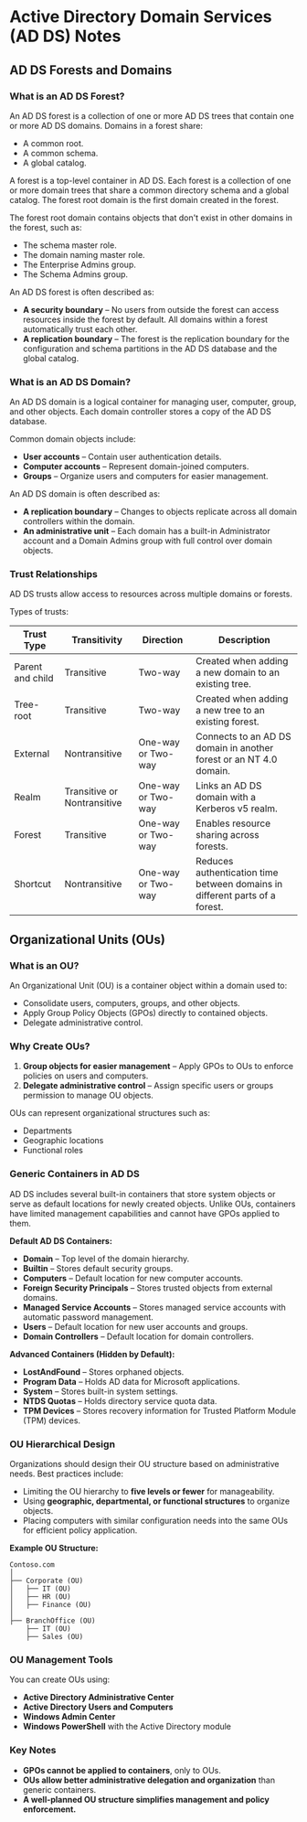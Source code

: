 # Active Directory Domain Services (AD DS) Notes

## AD DS Forests and Domains

### What is an AD DS Forest?
An AD DS forest is a collection of one or more AD DS trees that contain one or more AD DS domains. Domains in a forest share:
- A common root.
- A common schema.
- A global catalog.

A forest is a top-level container in AD DS. Each forest is a collection of one or more domain trees that share a common directory schema and a global catalog. The forest root domain is the first domain created in the forest.

The forest root domain contains objects that don't exist in other domains in the forest, such as:
- The schema master role.
- The domain naming master role.
- The Enterprise Admins group.
- The Schema Admins group.

An AD DS forest is often described as:
- **A security boundary** – No users from outside the forest can access resources inside the forest by default. All domains within a forest automatically trust each other.
- **A replication boundary** – The forest is the replication boundary for the configuration and schema partitions in the AD DS database and the global catalog.

### What is an AD DS Domain?
An AD DS domain is a logical container for managing user, computer, group, and other objects. Each domain controller stores a copy of the AD DS database. 

Common domain objects include:
- **User accounts** – Contain user authentication details.
- **Computer accounts** – Represent domain-joined computers.
- **Groups** – Organize users and computers for easier management.

An AD DS domain is often described as:
- **A replication boundary** – Changes to objects replicate across all domain controllers within the domain.
- **An administrative unit** – Each domain has a built-in Administrator account and a Domain Admins group with full control over domain objects.

### Trust Relationships
AD DS trusts allow access to resources across multiple domains or forests. 

Types of trusts:

| Trust Type            | Transitivity | Direction | Description |
|-----------------------|-------------|-----------|-------------|
| Parent and child     | Transitive   | Two-way   | Created when adding a new domain to an existing tree. |
| Tree-root           | Transitive   | Two-way   | Created when adding a new tree to an existing forest. |
| External            | Nontransitive | One-way or Two-way | Connects to an AD DS domain in another forest or an NT 4.0 domain. |
| Realm               | Transitive or Nontransitive | One-way or Two-way | Links an AD DS domain with a Kerberos v5 realm. |
| Forest              | Transitive   | One-way or Two-way | Enables resource sharing across forests. |
| Shortcut            | Nontransitive | One-way or Two-way | Reduces authentication time between domains in different parts of a forest. |

## Organizational Units (OUs)

### What is an OU?
An Organizational Unit (OU) is a container object within a domain used to:
- Consolidate users, computers, groups, and other objects.
- Apply Group Policy Objects (GPOs) directly to contained objects.
- Delegate administrative control.

### Why Create OUs?
1. **Group objects for easier management** – Apply GPOs to OUs to enforce policies on users and computers.
2. **Delegate administrative control** – Assign specific users or groups permission to manage OU objects.

OUs can represent organizational structures such as:
- Departments
- Geographic locations
- Functional roles

### Generic Containers in AD DS
AD DS includes several built-in containers that store system objects or serve as default locations for newly created objects. Unlike OUs, containers have limited management capabilities and cannot have GPOs applied to them.

**Default AD DS Containers:**
- **Domain** – Top level of the domain hierarchy.
- **Builtin** – Stores default security groups.
- **Computers** – Default location for new computer accounts.
- **Foreign Security Principals** – Stores trusted objects from external domains.
- **Managed Service Accounts** – Stores managed service accounts with automatic password management.
- **Users** – Default location for new user accounts and groups.
- **Domain Controllers** – Default location for domain controllers.

**Advanced Containers (Hidden by Default):**
- **LostAndFound** – Stores orphaned objects.
- **Program Data** – Holds AD data for Microsoft applications.
- **System** – Stores built-in system settings.
- **NTDS Quotas** – Holds directory service quota data.
- **TPM Devices** – Stores recovery information for Trusted Platform Module (TPM) devices.

### OU Hierarchical Design
Organizations should design their OU structure based on administrative needs. Best practices include:
- Limiting the OU hierarchy to **five levels or fewer** for manageability.
- Using **geographic, departmental, or functional structures** to organize objects.
- Placing computers with similar configuration needs into the same OUs for efficient policy application.

**Example OU Structure:**
```
Contoso.com
│
├── Corporate (OU)
│   ├── IT (OU)
│   ├── HR (OU)
│   ├── Finance (OU)
│
├── BranchOffice (OU)
    ├── IT (OU)
    ├── Sales (OU)
```

### OU Management Tools
You can create OUs using:
- **Active Directory Administrative Center**
- **Active Directory Users and Computers**
- **Windows Admin Center**
- **Windows PowerShell** with the Active Directory module

### Key Notes
- **GPOs cannot be applied to containers**, only to OUs.
- **OUs allow better administrative delegation and organization** than generic containers.
- **A well-planned OU structure simplifies management and policy enforcement.**

